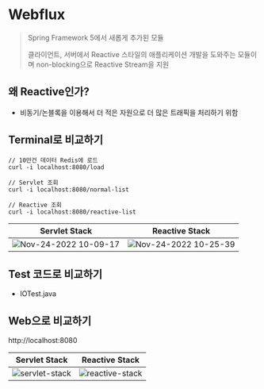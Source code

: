 # Webflux

> Spring Framework 5에서 새롭게 추가된 모듈
>
> 클라이언트, 서버에서 Reactive 스타일의 애플리케이션 개발을 도와주는 모듈이며 non-blocking으로 Reactive Stream을 지원

## 왜 Reactive인가?

- 비동기/논블록을 이용해서 더 적은 자원으로 더 많은 트래픽을 처리하기 위함

## Terminal로 비교하기

````shell
// 10만건 데이터 Redis에 로드
curl -i localhost:8080/load

// Servlet 조회
curl -i localhost:8080/normal-list

// Reactive 조회
curl -i localhost:8080/reactive-list
````

| Servlet Stack | Reactive Stack                                                                                                            |
|-----|-----|
|![Nov-24-2022 10-09-17](https://user-images.githubusercontent.com/47589936/203674415-a0d8e2ca-92fc-4045-bb51-60235b65830d.gif)|![Nov-24-2022 10-25-39](https://user-images.githubusercontent.com/47589936/203674426-9ef05528-e8a0-452d-a90f-6022302c3b84.gif)|

## Test 코드로 비교하기

- IOTest.java

## Web으로 비교하기

http://localhost:8080

| Servlet Stack | Reactive Stack                                                                                                            |
|----------------------------------------------------------------------------------------------------------------------|---------------------------------------------------------------------------------------------------------------------------|
|![servlet-stack](https://user-images.githubusercontent.com/47589936/203270991-f87292ef-4b1a-4523-9818-1edb51b8c6f2.gif)| ![reactive-stack](https://user-images.githubusercontent.com/47589936/203270981-6a926a8b-3654-4ef3-90eb-860b5f4bd233.gif)  |

